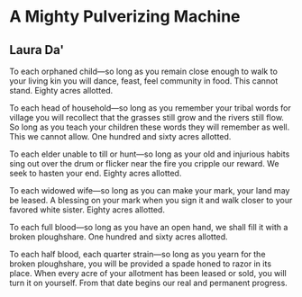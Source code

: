 # A Mighty Pulverizing Machine
## Laura Da'
To each orphaned child—so long as you remain close enough to walk to
your living kin you will dance, feast, feel community in food. This cannot
stand. Eighty acres allotted.

To each head of household—so long as you remember your tribal words
for village you will recollect that the grasses still grow and the rivers
still
flow. So long as you teach your children these words they will remember
as well. This we cannot allow. One hundred and sixty acres allotted.

To each elder unable to till or hunt—so long as your old and injurious habits
sing out over the drum or flicker near the fire you cripple our reward. We
seek to hasten your end. Eighty acres allotted.

To each widowed wife—so long as you can make your mark, your land
may be leased. A blessing on your mark when you sign it and walk closer
to your favored white sister. Eighty acres allotted.

To each full blood—so long as you have an open hand, we shall fill it with
a broken ploughshare. One hundred and sixty acres allotted.

To each half blood, each quarter strain—so long as you yearn for the broken
ploughshare, you will be provided a spade honed to razor in its place.
When every acre of your allotment has been leased or sold, you will turn it
on yourself. From that date begins our real and permanent progress.